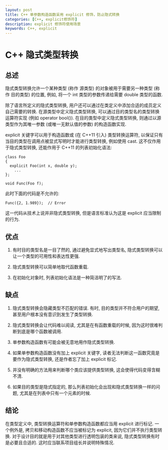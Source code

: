 ```yaml
---
layout: post
title: C++ 单参数构造函数采用 explicit 修饰，防止隐式转换
categories: [C++, explicit修饰符]
description: explicit 修饰符使用场景
keywords: C++, explicit
---
```


# C++ 隐式类型转换

## 总述

隐式类型转换允许一个某种类型 (称作 源类型) 的对象被用于需要另一种类型 (称作 目的类型) 的位置, 例如, 
将一个 int 类型的参数传递给需要 double 类型的函数.

除了语言所定义的隐式类型转换, 用户还可以通过在类定义中添加合适的成员定义自己需要的转换. 在源类型中定义隐式类型转换,
可以通过目的类型名的类型转换运算符实现 (例如 operator bool()). 在目的类型中定义隐式类型转换, 
则通过以源类型作为其唯一参数 (或唯一无默认值的参数) 的构造函数实现.

explicit 关键字可以用于构造函数或 (在 C++11 引入) 类型转换运算符, 以保证只有当目的类型在调用点被显式写明时才能进行类型转换, 
例如使用 cast. 这不仅作用于隐式类型转换, 还能作用于 C++11 的列表初始化语法:

    class Foo
    {
      explicit Foo(int x, double y);
        ...
    };

    void Func(Foo f);

此时下面的代码是不允许的:

    Func({2, 1.989});  // Error

这一代码从技术上说并非隐式类型转换, 但是语言标准认为这是 explicit 应当限制的行为.

## 优点

1. 有时目的类型名是一目了然的, 通过避免显式地写出类型名, 隐式类型转换可以让一个类型的可用性和表达性更强.

2. 隐式类型转换可以简单地取代函数重载.

3. 在初始化对象时, 列表初始化语法是一种简洁明了的写法.

## 缺点

1. 隐式类型转换会隐藏类型不匹配的错误. 有时, 目的类型并不符合用户的期望, 甚至用户根本没有意识到发生了类型转换.

2. 隐式类型转换会让代码难以阅读, 尤其是在有函数重载的时候, 因为这时很难判断到底是哪个函数被调用.
3. 单参数构造函数有可能会被无意地用作隐式类型转换.
4. 如果单参数构造函数没有加上 explicit 关键字, 读者无法判断这一函数究竟是要作为隐式类型转换, 还是作者忘了加上 explicit 标记.
5. 并没有明确的方法用来判断哪个类应该提供类型转换, 这会使得代码变得含糊不清.
6. 如果目的类型是隐式指定的, 那么列表初始化会出现和隐式类型转换一样的问题, 尤其是在列表中只有一个元素的时候.

## 结论

在类型定义中, 类型转换运算符和单参数构造函数都应当用 explicit 进行标记. 一个例外是, 拷贝和移动构造函数不应当被标记为 explicit, 
因为它们并不执行类型转换. 对于设计目的就是用于对其他类型进行透明包装的类来说, 隐式类型转换有时是必要且合适的. 这时应当联系项目组长并说明特殊情况.
